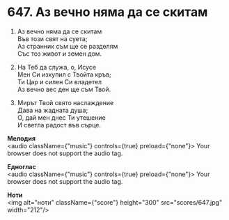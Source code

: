 # 647. Аз вечно няма да се скитам  

1. Аз вечно няма да се скитам  
Във този свят на суета;  
Аз странник съм ще се разделям  
Със тоз живот и земен дом.  

2. На Теб да служа, о, Исусе  
Мен Си изкупил с Твойта кръв;  
Ти Цар и силен Си владетел  
Аз вечно вес ден ще съм Твой.  

3. Мирът Твой свято наслаждение  
Дава на жадната душа;  
О, дай мен днес Ти утешение  
И светла радост във сърце.  

__Мелодия__  
<audio className={"music"} controls={true} preload={"none"}><source src="mp3/647.mp3" type="audio/mpeg"/>
Your browser does not support the audio tag.
</audio>  

__Едноглас__  
<audio className={"music"} controls={true} preload={"none"}><source src="transp/647.mp3" type="audio/mpeg"/>
Your browser does not support the audio tag.
</audio>  

__Ноти__  
<img alt="ноти" className={"score"} height="300" src="scores/647.jpg" width="212"/>
